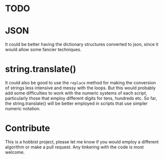 # TODO

# JSON

It could be better having the dictionary structures converted to json, since it would allow some fancier techniques.

# string.translate()

It could also be good to use the `replace` method for making the conversion of strings less intensive and messy with the loops.
But this would probably add some difficulties to work with the numeric systems of each script, particularly those that employ different digits for tens, hundreds etc.
So far, the string.translate() will be better employed in scripts that use simpler numeric notation.

# Contribute

This is a hobbist project, please let me know if you would employ a different algorithm or make a pull request.
Any tinkering with the code is most welcome.

